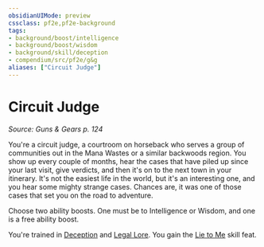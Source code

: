 ```yaml
---
obsidianUIMode: preview
cssclass: pf2e,pf2e-background
tags:
- background/boost/intelligence
- background/boost/wisdom
- background/skill/deception
- compendium/src/pf2e/g&g
aliases: ["Circuit Judge"]
---
```

# Circuit Judge
*Source: Guns & Gears p. 124*  

You're a circuit judge, a courtroom on horseback who serves a group of communities out in the Mana Wastes or a similar backwoods region. You show up every couple of months, hear the cases that have piled up since your last visit, give verdicts, and then it's on to the next town in your itinerary. It's not the easiest life in the world, but it's an interesting one, and you hear some mighty strange cases. Chances are, it was one of those cases that set you on the road to adventure.

Choose two ability boosts. One must be to Intelligence or Wisdom, and one is a free ability boost.

You're trained in [Deception](skills.md#Deception) and [Legal Lore](skills.md#Lore). You gain the [Lie to Me](lie-to-me.md) skill feat.